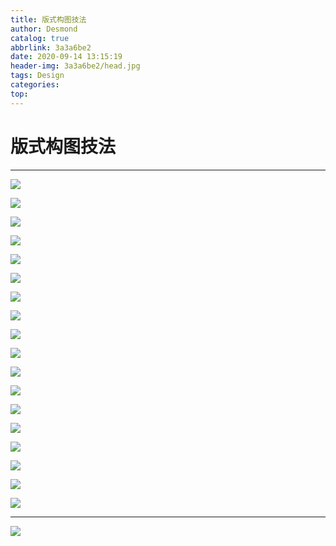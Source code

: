 ```yaml
---
title: 版式构图技法
author: Desmond
catalog: true
abbrlink: 3a3a6be2
date: 2020-09-14 13:15:19
header-img: 3a3a6be2/head.jpg
tags: Design
categories:
top:
---
```




# 版式构图技法

------



![](https://6772-grp2020-4glv8fo5cd87cf9a-1302562267.tcb.qcloud.la/layout/1.jpg?sign=609ee308ec27c5df31043ad41fe9446e&t=1622128446)

![](https://6772-grp2020-4glv8fo5cd87cf9a-1302562267.tcb.qcloud.la/layout/2.jpg?sign=eae86e58d96f23da85a639668012dba6&t=1622128534)

![](https://6772-grp2020-4glv8fo5cd87cf9a-1302562267.tcb.qcloud.la/layout/3.jpg?sign=1401f36bd0b78d0a8157ae7725e28017&t=1622128543)

![](https://6772-grp2020-4glv8fo5cd87cf9a-1302562267.tcb.qcloud.la/layout/4.jpg?sign=fb1ed97e8eea7d81ef1c8c9b372473a0&t=1622128549)

![](https://6772-grp2020-4glv8fo5cd87cf9a-1302562267.tcb.qcloud.la/layout/5.jpg?sign=6791ec6ea9d26b857479dc521a27456b&t=1622128568)

![](https://6772-grp2020-4glv8fo5cd87cf9a-1302562267.tcb.qcloud.la/layout/6.jpg?sign=ccbb3ed42855ed05b0670b451b93e388&t=1622128575)

![](https://6772-grp2020-4glv8fo5cd87cf9a-1302562267.tcb.qcloud.la/layout/7.jpg?sign=9363b3c60d72bfa6f163c3d3f4acb56e&t=1622128582)

![](https://6772-grp2020-4glv8fo5cd87cf9a-1302562267.tcb.qcloud.la/layout/8.jpg?sign=ea5251a95b2652289f044ed4b9c18dad&t=1622128589)

![](https://6772-grp2020-4glv8fo5cd87cf9a-1302562267.tcb.qcloud.la/layout/9.jpg?sign=3cf3db94115099196ede082846159197&t=1622128596)

![](https://6772-grp2020-4glv8fo5cd87cf9a-1302562267.tcb.qcloud.la/layout/10.JPG?sign=64f49b97983db0d74b213eb237f2b299&t=1622128459)

![](https://6772-grp2020-4glv8fo5cd87cf9a-1302562267.tcb.qcloud.la/layout/11.JPG?sign=e787acda37486facf7915ad8b71ba5af&t=1622128468)

![](https://6772-grp2020-4glv8fo5cd87cf9a-1302562267.tcb.qcloud.la/layout/12.JPG?sign=7172b82f6bae28dbc3e8473095479b5f&t=1622128476)

![](https://6772-grp2020-4glv8fo5cd87cf9a-1302562267.tcb.qcloud.la/layout/13.JPG?sign=098e8eb9db7e3a92ebcca773970f1e23&t=1622128486)

![](https://6772-grp2020-4glv8fo5cd87cf9a-1302562267.tcb.qcloud.la/layout/14.JPG?sign=a49e1abd23a07e0f840c0d2cdfb31513&t=1622128494)

![](https://6772-grp2020-4glv8fo5cd87cf9a-1302562267.tcb.qcloud.la/layout/15.JPG?sign=2bdc6cee13d7ca4ae628478a19c2420d&t=1622128502)

![](https://6772-grp2020-4glv8fo5cd87cf9a-1302562267.tcb.qcloud.la/layout/16.JPG?sign=a5f495ed6d6ed35029867a419597ad08&t=1622128510)

![](https://6772-grp2020-4glv8fo5cd87cf9a-1302562267.tcb.qcloud.la/layout/17.JPG?sign=e4efdcf71a6a521b3ee354907f1e046c&t=1622128518)

![](https://6772-grp2020-4glv8fo5cd87cf9a-1302562267.tcb.qcloud.la/layout/18.JPG?sign=2b0fb7589272c5b920f0ec10c05adae2&t=1622128526)

------

![](https://6772-grp2020-4glv8fo5cd87cf9a-1302562267.tcb.qcloud.la/layout/foot.PNG?sign=f7a941da438da9d5e3c16496b2729e11&t=1622128603)